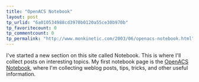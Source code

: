 ```yaml
---
title: "OpenACS Notebook"
layout: post
tp_urlid: "6a010534988cd3970b0120a55ce30b970b"
tp_favoritecount: 0
tp_commentcount: 0
tp_permalink: "http://www.monkinetic.com/2003/06/openacs-notebook.html"
---
```

I&#39;ve started a new section on this site called Notebook. This is where I&#39;ll collect posts on interesting topics. My first notebook page is the <a href="http://www.redmonk.net/notebook/openacs.html">OpenACS Notebook</a>, where I&#39;m collecting weblog posts, tips, tricks, and other useful information.
